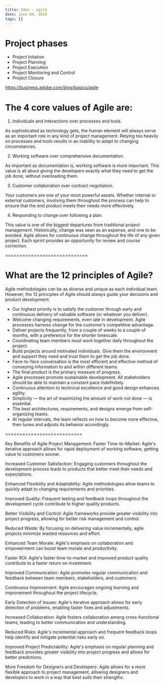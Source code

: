 ```yaml
---
title: Idea - agile
date: June 04, 2025
tags: []
---
```


# Project phases 
 - Project Initation
 - Project Planning 
 - Project Execution 
 - Project Monitoring and Control
 - Project Closure


https://business.adobe.com/blog/basics/agile

# The 4 core values of Agile are:

1. Individuals and interactions over processes and tools.

As sophisticated as technology gets, the human element will always serve as an important role in any kind of project management. Relying too heavily on processes and tools results in an inability to adapt to changing circumstances.

2. Working software over comprehensive documentation.

As important as documentation is, working software is more important. This value is all about giving the developers exactly what they need to get the job done, without overloading them.

3. Customer collaboration over contract negotiation.

Your customers are one of your most powerful assets. Whether internal or external customers, involving them throughout the process can help to ensure that the end product meets their needs more effectively.

4. Responding to change over following a plan.

This value is one of the biggest departures from traditional project management. Historically, change was seen as an expense, and one to be avoided. Agile allows for continuous change throughout the life of any given project. Each sprint provides an opportunity for review and course correction.

=============================

# What are the 12 principles of Agile?

Agile methodologies can be as diverse and unique as each individual team. However, the 12 principles of Agile should always guide your decisions and product development.

- Our highest priority is to satisfy the customer through early and continuous delivery of valuable software (or whatever you deliver).
- Welcome changing requirements, even late in development. Agile processes harness change for the customer’s competitive advantage.
- Deliver projects frequently, from a couple of weeks to a couple of months, with a preference for the shorter timescale.
- Coordinating team members must work together daily throughout the project.
- Build projects around motivated individuals. Give them the environment and support they need and trust them to get the job done.
- Face-to-face conversation is the most efficient and effective method of conveying information to and within different teams.
- The final product is the primary measure of progress.
- Agile processes promote sustainable development. All stakeholders should be able to maintain a constant pace indefinitely.
- Continuous attention to technical excellence and good design enhances agility.
- Simplicity — the art of maximizing the amount of work not done — is essential.
- The best architectures, requirements, and designs emerge from self-organizing teams.
- At regular intervals, the team reflects on how to become more effective, then tunes and adjusts its behavior accordingly.

===========================

Key Benefits of Agile Project Management:
Faster Time-to-Market:
Agile's iterative approach allows for rapid deployment of working software, getting value to customers sooner. 

Increased Customer Satisfaction:
Engaging customers throughout the development process leads to products that better meet their needs and expectations. 

Enhanced Flexibility and Adaptability:
Agile methodologies allow teams to quickly adapt to changing requirements and priorities. 

Improved Quality:
Frequent testing and feedback loops throughout the development cycle contribute to higher quality products. 

Better Visibility and Control:
Agile frameworks provide greater visibility into project progress, allowing for better risk management and control. 

Reduced Waste:
By focusing on delivering value incrementally, agile projects minimize wasted resources and effort. 

Enhanced Team Morale:
Agile's emphasis on collaboration and empowerment can boost team morale and productivity. 

Faster ROI:
Agile's faster time-to-market and improved product quality contribute to a faster return on investment. 

Improved Communication:
Agile promotes regular communication and feedback between team members, stakeholders, and customers. 

Continuous Improvement:
Agile encourages ongoing learning and improvement throughout the project lifecycle. 

Early Detection of Issues:
Agile's iterative approach allows for early detection of problems, enabling faster fixes and adjustments. 

Increased Collaboration:
Agile fosters collaboration among cross-functional teams, leading to better communication and understanding. 

Reduced Risks:
Agile's incremental approach and frequent feedback loops help identify and mitigate potential risks early on. 

Improved Project Predictability:
Agile's emphasis on regular planning and feedback provides greater visibility into project progress and allows for better predictions. 

More Freedom for Designers and Developers:
Agile allows for a more flexible approach to project management, allowing designers and developers to work in a way that best suits their strengths. 
